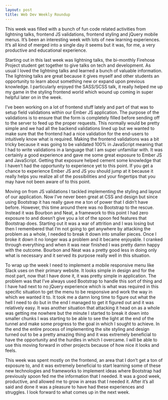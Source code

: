 ```yaml
---
layout: post
title: Web Dev Weekly Roundup
---
```




This week was filled with a bunch of fun code related activities from lightning talks, frontend JS validations, frontend styling and jQuery mobile menus. It’s been an interesting week with lots of new learning experiences. It’s all kind of merged into a single day it seems but it was, for me, a very productive and educational experience.

Starting out in this last week was lightning talks, the bi-monthly Firehose Project student get together to give talks on tech and development. As usual I loved the lightning talks and learned a bunch of valuable information. The lightning talks are great because it gives myself and other students an opportunity to learn about something new or expand upon previous knowledge. I particularly enjoyed the SASS/SCSS talk, it really helped me up my game in the styling frontend world which wound up coming in super helpful later on in the week.

I’ve been working on a lot of frontend stuff lately and part of that was to setup field validations within our Ember JS application. The purpose of the validations is to ensure that the form is completely filled before sending off to the server to feed up the proper requests. This normally would be pretty simple and we had all the backend validations lined up but we wanted to make sure that the frontend had a nice validation for the end-users to intuitively know what is required. Making the frontend validations was a bit tricky because it was going to be validated 100% in JavaScript meaning that I had to write validations in a language that I am super unfamiliar with. It was certainly a good experience and gave me some great exposure to Ember JS and JavaScript. Getting that exposure helped cement some knowledge that I haven’t had the opportunity to experience yet to this point. If you get a chance to experience Ember JS and JS you should jump at it because it really helps you realize all of the possibilities and your fingertips that you may have not been aware of to this point.

Moving on from JS validations I tackled implementing the styling and layout of our application. Now I’ve never been great at CSS and design but since using Bootstrap it has really gave me a ton of power that I didn’t have before. However, this time around there was no Bootstrap to the rescue. Instead it was Bourbon and Neat, a framework to this point I had zero exposure to and doesn’t give you a lot of the spoon fed features that Bootstrap does. Starting out it was a war of attrition and I was losing but then I remembered that I’m not going to get anywhere by attacking the problem as a whole, I needed to break it down into smaller pieces. Once I broke it down it no longer was a problem and it became enjoyable. I cranked through everything and when it was near finished I was pretty damn happy with the outcome. Bourbon and Neat was a pretty good less in doing only what is necessary and it served its purpose really well in this situation.

To wrap up the week I need to implement a mobile responsive menu like Slack uses on their primary website. It looks simple in design and for the most part, now that I have done it, it was pretty simple in application. The problem was that I’ve always used Bootstrap to handle this sort of thing and I have had next to no jQuery experience which is what was required in this specific situation to get the menu to be responsive and work the way in which we wanted it to. It took me a damn long time to figure out what the hell I need to do but in the end I managed to get it figured out and it was relatively easy. It was another situation that attacking it head on as a whole was getting me nowhere but the minute I started to break it down into smaller chunks I was starting to be able to see the light at the end of the tunnel and make some progress to the goal in which I sought to achieve. In the end the entire process of implementing the site styling and design turned out to be a pretty amazing thing and it was extremely beneficial to have the opportunity and the hurdles in which I overcame. I will be able to use this moving forward in other projects because of how nice it looks and feels.

This week was spent mostly on the frontend, an area that I don’t get a ton of exposure to, and it was extremely beneficial to start learning some of these new technologies and frameworks to implement ideas where Bootstrap had previously spoon fed me the information that I needed. It was a good week, productive, and allowed me to grow in areas that I needed it. After it’s all said and done it was a pleasure to have had these experiences and struggles. I look forward to what comes up in the next week.
